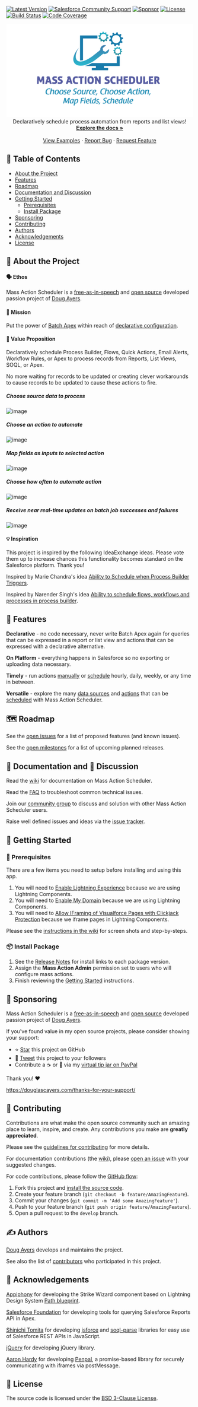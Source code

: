 <!-- SHIELDS -->
[![Latest Version][version-shield]][version-url]
[![Salesforce Community Support][community-shield]][community-url]
[![Sponsor][sponsor-shield]][sponsor-url]
[![License][license-shield]][license-url]
[![Build Status][cicd-shield]][cicd-url]
[![Code Coverage][codecov-shield]][codecov-url]

<!-- PROJECT LOGO -->
<p align="center">
  <a href="https://github.com/sfdx-mass-action-scheduler/sfdx-mass-action-scheduler/">
    <img src="images/mas-logo.png" alt="Mass Action Scheduler Logo" border="0" />
  </a>
  <br />
  Declaratively schedule process automation from reports and list views!
  <br />
  <a href="https://github.com/sfdx-mass-action-scheduler/sfdx-mass-action-scheduler/wiki"><strong>Explore the docs »</strong></a>
  <br />
  <br />
  <a href="https://github.com/sfdx-mass-action-scheduler/sfdx-mass-action-scheduler/wiki/Examples">View Examples</a>
  ·
  <a href="https://github.com/sfdx-mass-action-scheduler/sfdx-mass-action-scheduler/issues">Report Bug</a>
  ·
  <a href="https://github.com/sfdx-mass-action-scheduler/sfdx-mass-action-scheduler/issues">Request Feature</a>
</p>

## 📝 Table of Contents

* [About the Project](#-about-the-project)
* [Features](#-features)
* [Roadmap](#-roadmap)
* [Documentation and Discussion](#-documentation-and--discussion)
* [Getting Started](#-getting-started)
  - [Prerequisites](#-prerequisites)
  - [Install Package](#-install-package)
* [Sponsoring](#-sponsoring)
* [Contributing](#-contributing)
* [Authors](#️-authors)
* [Acknowledgements](#-acknowledgements)
* [License](#-license)

## 🧐 About the Project

#### 🗣 Ethos

Mass Action Scheduler is a [free-as-in-speech](https://www.howtogeek.com/howto/31717/what-do-the-phrases-free-speech-vs.-free-beer-really-mean/) and [open source](https://opensource.com/resources/what-open-source) developed passion project of [Doug Ayers](https://douglascayers.com).

#### 💪 Mission

Put the power of [Batch Apex](https://developer.salesforce.com/docs/atlas.en-us.apexcode.meta/apexcode/apex_batch.htm) within reach of [declarative configuration](https://help.salesforce.com/articleView?id=extend_click_intro.htm&type=5).

#### 🚀 Value Proposition

Declaratively schedule Process Builder, Flows, Quick Actions, Email Alerts, Workflow Rules, or Apex to process records from Reports, List Views, SOQL, or Apex.

No more waiting for records to be updated or creating clever workarounds to cause records to be updated to cause these actions to fire.

##### Choose source data to process

![image](https://raw.githubusercontent.com/wiki/sfdx-mass-action-scheduler/sfdx-mass-action-scheduler/images/sources-choose-source.png)

##### Choose an action to automate

![image](https://raw.githubusercontent.com/wiki/sfdx-mass-action-scheduler/sfdx-mass-action-scheduler/images/actions-choose-action.png)

##### Map fields as inputs to selected action

![image](https://raw.githubusercontent.com/wiki/sfdx-mass-action-scheduler/sfdx-mass-action-scheduler/images/field-mappings-choose-fields.png)

##### Choose how often to automate action

![image](https://raw.githubusercontent.com/wiki/sfdx-mass-action-scheduler/sfdx-mass-action-scheduler/images/schedule-choose-scheduled.png)

##### Receive near real-time updates on batch job successes and failures

![image](https://raw.githubusercontent.com/wiki/sfdx-mass-action-scheduler/sfdx-mass-action-scheduler/images/related-logs-of-parent-log-with-errors.png)

#### 💡 Inspiration

This project is inspired by the following IdeaExchange ideas. Please vote them up to increase chances this functionality becomes standard on the Salesforce platform. Thank you!

Inspired by Marie Chandra's idea [Ability to Schedule when Process Builder Triggers](https://success.salesforce.com/ideaView?id=08730000000DjEmAAK).

Inspired by Narender Singh's idea [Ability to schedule flows, workflows and processes in process builder](https://success.salesforce.com/ideaView?id=0873A000000EA71QAG).

## 🎈 Features

**Declarative** - no code necessary, never write Batch Apex again for queries that can be expressed in a report or list view and actions that can be expressed with a declarative alternative.

**On Platform** - everything happens in Salesforce so no exporting or uploading data necessary.

**Timely** - run actions [manually](https://github.com/sfdx-mass-action-scheduler/sfdx-mass-action-scheduler/wiki/On-Demand-Scheduling) or [schedule](https://github.com/sfdx-mass-action-scheduler/sfdx-mass-action-scheduler/wiki/Scheduling) hourly, daily, weekly, or any time in between.

**Versatile** - explore the many [data sources](https://github.com/sfdx-mass-action-scheduler/sfdx-mass-action-scheduler/wiki/Sources) and [actions](https://github.com/sfdx-mass-action-scheduler/sfdx-mass-action-scheduler/wiki/Actions) that can be [scheduled](https://github.com/sfdx-mass-action-scheduler/sfdx-mass-action-scheduler/wiki/Scheduling) with Mass Action Scheduler.

## 🗺 Roadmap

See the [open issues](https://github.com/sfdx-mass-action-scheduler/sfdx-mass-action-scheduler/issues) for a list of proposed features (and known issues).

See the [open milestones](https://github.com/sfdx-mass-action-scheduler/sfdx-mass-action-scheduler/milestones?state=open) for a list of upcoming planned releases.

## 📘 Documentation and 💬 Discussion

Read the [wiki](https://github.com/sfdx-mass-action-scheduler/sfdx-mass-action-scheduler/wiki) for documentation on Mass Action Scheduler.

Read the [FAQ](https://github.com/sfdx-mass-action-scheduler/sfdx-mass-action-scheduler/wiki/Frequently-Asked-Questions) to troubleshoot common technical issues.

Join our [community group](https://success.salesforce.com/_ui/core/chatter/groups/GroupProfilePage?g=0F93A000000LhvN) to discuss and solution with other Mass Action Scheduler users.

Raise well defined issues and ideas via the [issue tracker](https://github.com/sfdx-mass-action-scheduler/sfdx-mass-action-scheduler/issues).

## 👋 Getting Started

### 🚨 Prerequisites

There are a few items you need to setup before installing and using this app.

1. You will need to [Enable Lightning Experience](https://github.com/sfdx-mass-action-scheduler/sfdx-mass-action-scheduler/wiki/Prerequisites#1-enable-lightning-experience) because we are using Lightning Components.
2. You will need to [Enable My Domain](https://github.com/sfdx-mass-action-scheduler/sfdx-mass-action-scheduler/wiki/Prerequisites#2-enable-my-domain) because we are using Lightning Components.
3. You will need to [Allow IFraming of Visualforce Pages with Clickjack Protection](https://github.com/sfdx-mass-action-scheduler/sfdx-mass-action-scheduler/wiki/Prerequisites#3-allow-iframing-of-visualforce-pages-with-clickjack-protection) because we iframe pages in Lightning Components.

Please see the [instructions in the wiki](https://github.com/sfdx-mass-action-scheduler/sfdx-mass-action-scheduler/wiki/Prerequisites) for screen shots and step-by-steps.

### 📦 Install Package

1. See the [Release Notes](https://github.com/sfdx-mass-action-scheduler/sfdx-mass-action-scheduler/wiki/Release-Notes) for install links to each package version.
2. Assign the **Mass Action Admin** permission set to users who will configure mass actions.
3. Finish reviewing the [Getting Started](https://github.com/sfdx-mass-action-scheduler/sfdx-mass-action-scheduler/wiki/Getting-Started) instructions.

## 💎 Sponsoring

Mass Action Scheduler is a [free-as-in-speech](https://www.howtogeek.com/howto/31717/what-do-the-phrases-free-speech-vs.-free-beer-really-mean/) and [open source](https://opensource.com/resources/what-open-source) developed passion project of [Doug Ayers](https://douglascayers.com).

If you've found value in my open source projects, please consider showing your support:
  * ⭐️ [Star](https://github.com/sfdx-mass-action-scheduler/sfdx-mass-action-scheduler) this project on GitHub
  * 📣 [Tweet](https://twitter.com/intent/tweet/?url=https%3A%2F%2Fgithub.com%2Fsfdx-mass-action-scheduler%2Fsfdx-mass-action-scheduler&text=%F0%9F%9A%80%20Declaratively%20schedule%20Process%20Builder%2C%20Flows%2C%20Quick%20Actions%2C%20Email%20Alerts%2C%20Workflow%20Rules%2C%20or%20Apex%20to%20process%20records%20from%20Reports%2C%20List%20Views%2C%20SOQL%2C%20or%20Apex%20with%20%23MassActionScheduler%20by%20%40DouglasCAyers&related=douglascayers%2Csalesforcedevs&hashtags=salesforce) this project to your followers
  * Contribute a ☕️ or 🌮 via my [virtual tip jar on PayPal](https://www.paypal.me/douglascayers/)

Thank you! ❤️

https://douglascayers.com/thanks-for-your-support/

## 🙏 Contributing

Contributions are what make the open source community such an amazing place to learn, inspire, and create. Any contributions you make are **greatly appreciated**.

Please see the [guidelines for contributing](CONTRIBUTING.md) for more details.

For documentation contributions (the [wiki](https://github.com/sfdx-mass-action-scheduler/sfdx-mass-action-scheduler/wiki)), please [open an issue](https://github.com/sfdx-mass-action-scheduler/sfdx-mass-action-scheduler/issues) with your suggested changes.

For code contributions, please follow the [GitHub flow](https://help.github.com/en/articles/github-flow):
1. Fork this project and [install the source code](https://github.com/sfdx-mass-action-scheduler/sfdx-mass-action-scheduler/wiki/Install-Source-Code).
2. Create your feature branch (`git checkout -b feature/AmazingFeature`).
3. Commit your changes (`git commit -m 'Add some AmazingFeature'`).
4. Push to your feature branch (`git push origin feature/AmazingFeature`).
5. Open a pull request to the `develop` branch.

## ✍️ Authors

[Doug Ayers](https://douglascayers.com) develops and maintains the project.

See also the list of [contributors](https://github.com/sfdx-mass-action-scheduler/sfdx-mass-action-scheduler/contributors) who participated in this project.

## 🎉 Acknowledgements

[Appiphony](http://www.lightningstrike.io) for developing the Strike Wizard component based on Lightning Design System [Path blueprint](https://www.lightningdesignsystem.com/components/path/).

[Salesforce Foundation](https://github.com/SalesforceFoundation/CampaignTools) for developing tools for querying Salesforce Reports API in Apex.

[Shinichi Tomita](https://twitter.com/stomita) for developing [jsforce](https://jsforce.github.io/) and [soql-parse](https://github.com/stomita/soql-parse) libraries for easy use of Salesforce REST APIs in JavaScript.

[jQuery](https://jquery.com/) for developing jQuery library.

[Aaron Hardy](https://twitter.com/aaronius) for developing [Penpal](https://github.com/Aaronius/penpal), a promise-based library for securely communicating with iframes via postMessage.

## 👀 License

The source code is licensed under the [BSD 3-Clause License](LICENSE).

<!-- MARKDOWN LINKS & IMAGES -->

[version-shield]: https://img.shields.io/github/tag/sfdx-mass-action-scheduler/sfdx-mass-action-scheduler.svg?label=release&color=green
[version-url]: https://github.com/sfdx-mass-action-scheduler/sfdx-mass-action-scheduler/wiki/Release-Notes

[license-shield]: https://img.shields.io/github/license/sfdx-mass-action-scheduler/sfdx-mass-action-scheduler.svg?label=license&color=green
[license-url]: LICENSE

[community-shield]: https://img.shields.io/badge/-Join_our_Community-blue.svg?logo=salesforce&logoColor=white
[community-url]: https://success.salesforce.com/_ui/core/chatter/groups/GroupProfilePage?g=0F93A000000LhvN

[cicd-shield]: https://img.shields.io/github/workflow/status/sfdx-mass-action-scheduler/sfdx-mass-action-scheduler/CI?logo=github
[cicd-url]: https://circleci.com/gh/sfdx-mass-action-scheduler/sfdx-mass-action-scheduler

[codecov-shield]: https://img.shields.io/codecov/c/github/sfdx-mass-action-scheduler/sfdx-mass-action-scheduler.svg?logo=codecov
[codecov-url]: https://codecov.io/gh/sfdx-mass-action-scheduler/sfdx-mass-action-scheduler

<!-- https://stackoverflow.com/questions/42679712/why-does-the-red-heart-emoji-require-two-code-points-but-the-other-colored-hear -->
[sponsor-shield]: https://img.shields.io/badge/-💜_Sponsor_this_project-ff69b4.svg
[sponsor-url]: https://github.com/sfdx-mass-action-scheduler/sfdx-mass-action-scheduler/blob/master/README.md#-sponsoring

